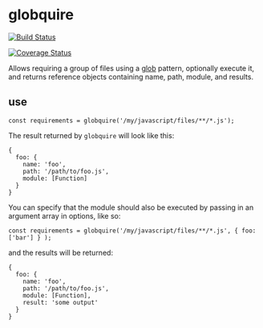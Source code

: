 # globquire

[![Build Status](https://travis-ci.org/tthyer/globquire.svg?branch=master)](https://travis-ci.org/tthyer/globquire)

[![Coverage Status](https://coveralls.io/repos/tthyer/globquire/badge.svg?branch=master&service=github)](https://coveralls.io/github/tthyer/globquire?branch=master)

Allows requiring a group of files using a [glob](https://github.com/isaacs/node-glob) pattern, optionally execute it, and returns reference objects containing name, path, module, and results.

## use
`const requirements = globquire('/my/javascript/files/**/*.js');`

The result returned by `globquire` will look like this:
```
{
  foo: {
    name: 'foo',
    path: '/path/to/foo.js',
    module: [Function]
  }
}
```

You can specify that the module should also be executed by passing in an argument array in options, like so:

`const requirements = globquire('/my/javascript/files/**/*.js', { foo: ['bar'] } );`

and the results will be returned:
```
{
  foo: {
    name: 'foo',
    path: '/path/to/foo.js',
    module: [Function],
    result: 'some output'
  }
}
```

